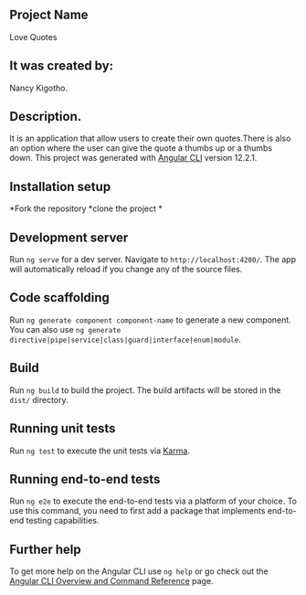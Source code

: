 ## Project Name
 Love Quotes
## It was created by:
Nancy Kigotho.
## Description.
It is an application that allow users to create their own quotes.There is also an option where the user can give the quote a thumbs up or a thumbs down.
This project was generated with [Angular CLI](https://github.com/angular/angular-cli) version 12.2.1.
## Installation setup
*Fork the repository
*clone the project
*
## Development server

Run `ng serve` for a dev server. Navigate to `http://localhost:4200/`. The app will automatically reload if you change any of the source files.

## Code scaffolding

Run `ng generate component component-name` to generate a new component. You can also use `ng generate directive|pipe|service|class|guard|interface|enum|module`.

## Build

Run `ng build` to build the project. The build artifacts will be stored in the `dist/` directory.

## Running unit tests

Run `ng test` to execute the unit tests via [Karma](https://karma-runner.github.io).

## Running end-to-end tests

Run `ng e2e` to execute the end-to-end tests via a platform of your choice. To use this command, you need to first add a package that implements end-to-end testing capabilities.

## Further help

To get more help on the Angular CLI use `ng help` or go check out the [Angular CLI Overview and Command Reference](https://angular.io/cli) page.
